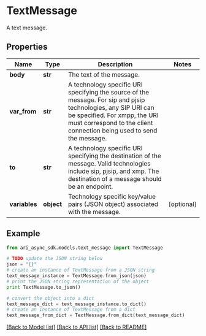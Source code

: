 # TextMessage

A text message.

## Properties
Name | Type | Description | Notes
------------ | ------------- | ------------- | -------------
**body** | **str** | The text of the message. | 
**var_from** | **str** | A technology specific URI specifying the source of the message. For sip and pjsip technologies, any SIP URI can be specified. For xmpp, the URI must correspond to the client connection being used to send the message. | 
**to** | **str** | A technology specific URI specifying the destination of the message. Valid technologies include sip, pjsip, and xmp. The destination of a message should be an endpoint. | 
**variables** | **object** | Technology specific key/value pairs (JSON object) associated with the message. | [optional] 

## Example

```python
from ari_async_sdk.models.text_message import TextMessage

# TODO update the JSON string below
json = "{}"
# create an instance of TextMessage from a JSON string
text_message_instance = TextMessage.from_json(json)
# print the JSON string representation of the object
print TextMessage.to_json()

# convert the object into a dict
text_message_dict = text_message_instance.to_dict()
# create an instance of TextMessage from a dict
text_message_from_dict = TextMessage.from_dict(text_message_dict)
```
[[Back to Model list]](../README.md#documentation-for-models) [[Back to API list]](../README.md#documentation-for-api-endpoints) [[Back to README]](../README.md)


